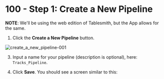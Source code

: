 # 100 - Step 1: Create a New Pipeline

**NOTE**: We'll be using the web edition of Tablesmith, but the App allows for the same.

1. Click the **Create a New Pipeline** button.

![create_a_new_pipeline-001](https://github.com/user-attachments/assets/6b285ea2-35ce-4502-a43a-5db277a272b1)

3. Input a name for your pipeline (description is optional), here: ```Tracks_Pipeline```.

4. Click **Save**. You should see a screen similar to this:

